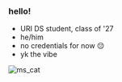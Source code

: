 ### hello!

- URI DS student, class of '27
- he/him
- no credentials for now 😔
- yk the vibe

![ms_cat](https://github.com/prow-aniss/prow-aniss/assets/141266152/2eea4578-29ab-4a98-8b06-c85f178f3464)
